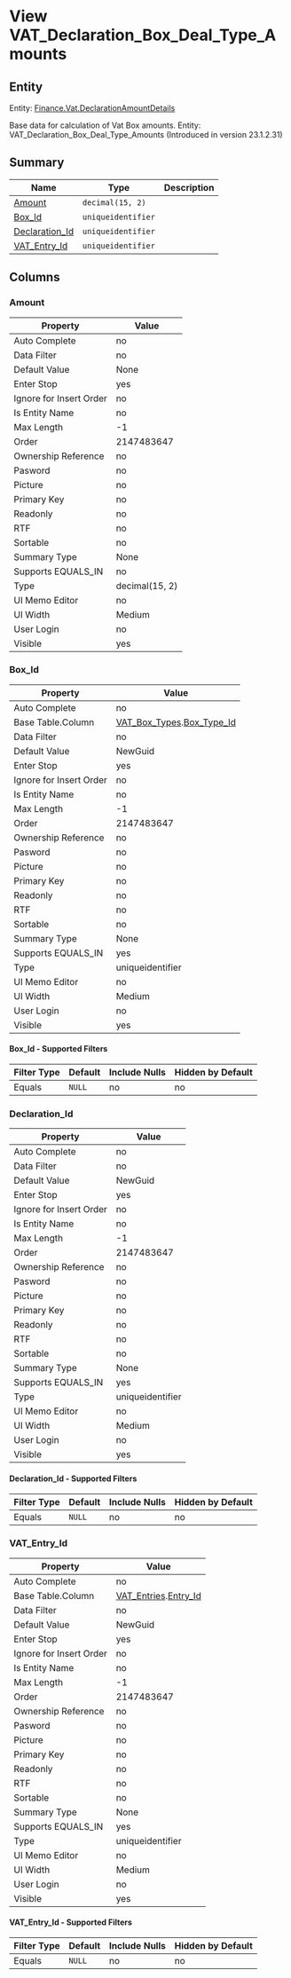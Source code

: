 # View VAT_Declaration_Box_Deal_Type_Amounts


## Entity

Entity: [Finance.Vat.DeclarationAmountDetails](~/entities/Finance.Vat.DeclarationAmountDetails.md)

Base data for calculation of Vat Box amounts. Entity: VAT_Declaration_Box_Deal_Type_Amounts (Introduced in version 23.1.2.31)

## Summary

| Name | Type | Description |
| - | - | --- |
|[Amount](#amount)|`decimal(15, 2)` ||
|[Box_Id](#box_id)|`uniqueidentifier` ||
|[Declaration_Id](#declaration_id)|`uniqueidentifier` ||
|[VAT_Entry_Id](#vat_entry_id)|`uniqueidentifier` ||

## Columns

### Amount

| Property | Value |
| - | - |
|Auto Complete|no|
|Data Filter|no|
|Default Value|None|
|Enter Stop|yes|
|Ignore for Insert Order|no|
|Is Entity Name|no|
|Max Length|-1|
|Order|2147483647|
|Ownership Reference|no|
|Pasword|no|
|Picture|no|
|Primary Key|no|
|Readonly|no|
|RTF|no|
|Sortable|no|
|Summary Type|None|
|Supports EQUALS_IN|no|
|Type|decimal(15, 2)|
|UI Memo Editor|no|
|UI Width|Medium|
|User Login|no|
|Visible|yes|

### Box_Id

| Property | Value |
| - | - |
|Auto Complete|no|
|Base Table.Column|[VAT_Box_Types](VAT_Box_Types.md).[Box_Type_Id](VAT_Box_Types.md#box_type_id)|
|Data Filter|no|
|Default Value|NewGuid|
|Enter Stop|yes|
|Ignore for Insert Order|no|
|Is Entity Name|no|
|Max Length|-1|
|Order|2147483647|
|Ownership Reference|no|
|Pasword|no|
|Picture|no|
|Primary Key|no|
|Readonly|no|
|RTF|no|
|Sortable|no|
|Summary Type|None|
|Supports EQUALS_IN|yes|
|Type|uniqueidentifier|
|UI Memo Editor|no|
|UI Width|Medium|
|User Login|no|
|Visible|yes|

#### Box_Id - Supported Filters

| Filter Type | Default | Include Nulls | Hidden by Default |
| - | - | - | - |
|Equals|`NULL`|no|no|

### Declaration_Id

| Property | Value |
| - | - |
|Auto Complete|no|
|Data Filter|no|
|Default Value|NewGuid|
|Enter Stop|yes|
|Ignore for Insert Order|no|
|Is Entity Name|no|
|Max Length|-1|
|Order|2147483647|
|Ownership Reference|no|
|Pasword|no|
|Picture|no|
|Primary Key|no|
|Readonly|no|
|RTF|no|
|Sortable|no|
|Summary Type|None|
|Supports EQUALS_IN|yes|
|Type|uniqueidentifier|
|UI Memo Editor|no|
|UI Width|Medium|
|User Login|no|
|Visible|yes|

#### Declaration_Id - Supported Filters

| Filter Type | Default | Include Nulls | Hidden by Default |
| - | - | - | - |
|Equals|`NULL`|no|no|

### VAT_Entry_Id

| Property | Value |
| - | - |
|Auto Complete|no|
|Base Table.Column|[VAT_Entries](VAT_Entries.md).[Entry_Id](VAT_Entries.md#entry_id)|
|Data Filter|no|
|Default Value|NewGuid|
|Enter Stop|yes|
|Ignore for Insert Order|no|
|Is Entity Name|no|
|Max Length|-1|
|Order|2147483647|
|Ownership Reference|no|
|Pasword|no|
|Picture|no|
|Primary Key|no|
|Readonly|no|
|RTF|no|
|Sortable|no|
|Summary Type|None|
|Supports EQUALS_IN|yes|
|Type|uniqueidentifier|
|UI Memo Editor|no|
|UI Width|Medium|
|User Login|no|
|Visible|yes|

#### VAT_Entry_Id - Supported Filters

| Filter Type | Default | Include Nulls | Hidden by Default |
| - | - | - | - |
|Equals|`NULL`|no|no|


